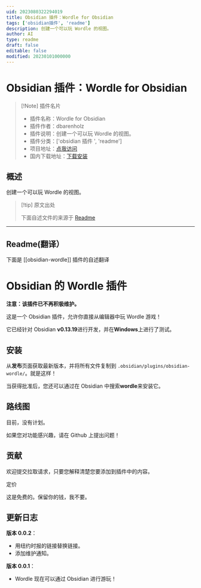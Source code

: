 ```yaml
---
uid: 2023080322294019
title: Obsidian 插件：Wordle for Obsidian
tags: ['obsidian插件', 'readme']
description: 创建一个可以玩 Wordle 的视图。
author: AI
type: readme
draft: false
editable: false
modified: 20230101000000
---
```


# Obsidian 插件：Wordle for Obsidian

> [!Note] 插件名片
> - 插件名称：Wordle for Obsidian
> - 插件作者：dbarenholz
> - 插件说明：创建一个可以玩 Wordle 的视图。
> - 插件分类：['obsidian 插件 ', 'readme']
> - 项目地址：[点我访问](https://github.com/dbarenholz/obsidian-wordle)
> - 国内下载地址：[下载安装](https://pkmer.cn/products/plugin/pluginMarket/?obsidian-wordle)

## 概述

创建一个可以玩 Wordle 的视图。

> [!tip] 原文出处
>
>下面自述文件的来源于 [Readme](https://ghproxy.net/https://raw.githubusercontent.com/dbarenholz/obsidian-wordle/main/README.md)
>

---

## Readme(翻译）

下面是 [[obsidian-wordle]] 插件的自述翻译

# Obsidian 的 Wordle 插件

**注意：该插件已不再积极维护。**

这是一个 Obsidian 插件，允许你直接从编辑器中玩 Wordle 游戏！

它已经针对 Obsidian **v0.13.19**进行开发，并在**Windows**上进行了测试。

## 安装

从**发布**页面获取最新版本，并将所有文件复制到 `.obsidian/plugins/obsidian-wordle/`。就是这样！

当获得批准后，您还可以通过在 Obsidian 中搜索**wordle**来安装它。

## 路线图

目前，没有计划。

如果您对功能感兴趣，请在 Github 上提出问题！

## 贡献

欢迎提交拉取请求，只要您解释清楚您要添加到插件中的内容。

定价

这是免费的。保留你的钱，我不要。

## 更新日志

**版本 0.0.2**：

- 用纽约时报的链接替换链接。
- 添加维护通知。

**版本 0.0.1**：

- Wordle 现在可以通过 Obsidian 进行游玩！



